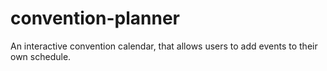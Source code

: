 # convention-planner
An interactive convention calendar, that allows users to add events to their own schedule. 
